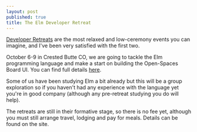 ```yaml
---
layout: post
published: true
title: The Elm Developer Retreat
---
```


[Developer
Retreats](http://developer-retreat.com/category/what-is-a-developer-retreat.html)
are the most relaxed and low-ceremony events you can imagine, and I've been
very satisfied with the first two.

October 6-9 in Crested Butte CO, we are going to tackle the Elm programming
language and make a start on building the Open-Spaces Board UI. You can find
full details [here](http://developer-retreat.com).

Some of us have been studying Elm a bit already but this will be a group
exploration so if you haven't had any experience with the language yet you're in
good company (although any pre-retreat studying you do will help).

The retreats are still in their formative stage, so there is no fee yet,
although you must still arrange travel, lodging and pay for meals. Details can
be found on the site.
